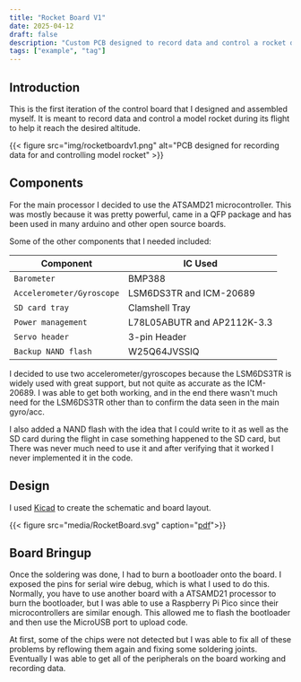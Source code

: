 ```yaml
---
title: "Rocket Board V1"
date: 2025-04-12
draft: false
description: "Custom PCB designed to record data and control a rocket designed for The American Rocketry Competition"
tags: ["example", "tag"]
---
```


## Introduction

This is the first iteration of the control board that I designed and assembled myself. It is meant to record data and control a model rocket during its flight to help it reach the desired altitude.

{{< figure src="img/rocketboardv1.png" alt="PCB designed for recording data for and controlling model rocket" >}}

## Components

For the main processor I decided to use the ATSAMD21 microcontroller. This was mostly because it was pretty powerful, came in a QFP package and has been used in many arduino and other open source boards.

Some of the other components that I needed included:

| Component | IC Used |
| ---- | ---- |
| ```Barometer``` | BMP388 |
| ```Accelerometer/Gyroscope``` | LSM6DS3TR and ICM-20689|
| ```SD card tray``` | Clamshell Tray |
| ```Power management``` | L78L05ABUTR and AP2112K-3.3 |
| ```Servo header``` | 3-pin Header|
| ```Backup NAND flash``` | W25Q64JVSSIQ |

I decided to use two accelerometer/gyroscopes because the LSM6DS3TR is widely used with great support, but not quite as accurate as the ICM-20689. I was able to get both working, and in the end there wasn't much need for the LSM6DS3TR other than to confirm the data seen in the main gyro/acc.

I also added a NAND flash with the idea that I could write to it as well as the SD card during the flight in case something happened to the SD card, but There was never much need to use it and after verifying that it worked I never implemented it in the code.

## Design

I used [Kicad](https://www.kicad.org/) to create the schematic and board layout. 

{{< figure src="media/RocketBoard.svg" caption="[pdf](media/RocketBoardV1-Schematic.pdf)">}}

## Board Bringup

Once the soldering was done, I had to burn a bootloader onto the board. I exposed the pins for serial wire debug, which is what I used to do this. Normally, you have to use another board with a ATSAMD21 processor to burn the bootloader, but I was able to use a Raspberry Pi Pico since their microcontrollers are similar enough. This allowed me to flash the bootloader and then use the MicroUSB port to upload code. 

At first, some of the chips were not detected but I was able to fix all of these problems by reflowing them again and fixing some soldering joints. Eventually I was able to get all of the peripherals on the board working and recording data.

